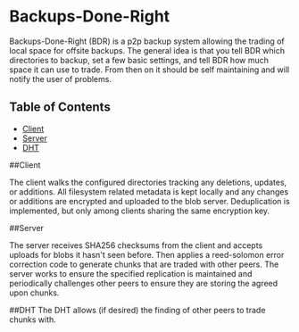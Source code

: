 # Backups-Done-Right
Backups-Done-Right (BDR) is a p2p backup system allowing the trading of local space for offsite backups.  The general idea is that you tell BDR which directories to backup, set a few basic settings, and tell BDR how much space it can use to trade.  From then on it should be self maintaining and will notify the user of problems.


## Table of Contents
- [Client](#Client)
- [Server](#Server)
- [DHT](#DHT)

##Client

The client walks the configured directories tracking any deletions, updates, or additions.  All filesystem related metadata is kept locally and any changes or additions are encrypted and uploaded to the blob server.  Deduplication is implemented, but only among clients sharing the same encryption key.

##Server

The server receives SHA256 checksums from the client and accepts uploads for blobs it hasn't seen before.  Then applies a reed-solomon error correction code to generate chunks that are traded with other peers.  The server works to ensure the specified replication is maintained and periodically challenges other peers to ensure they are storing the agreed upon chunks.

##DHT
The DHT allows (if desired) the finding of other peers to trade chunks with.
